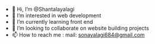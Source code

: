 - 👋 Hi, I’m @Shantalayalagi
- 👀 I’m interested in web development
- 🌱 I’m currently learning front end 
- 💞️ I’m looking to collaborate on website building projects
- 📫 How to reach me : mail: sonayalagi684@gmail.com

<!---
Shantalayalagi/Shantalayalagi is a ✨ special ✨ repository because its `README.md` (this file) appears on your GitHub profile.
You can click the Preview link to take a look at your changes.
--->
